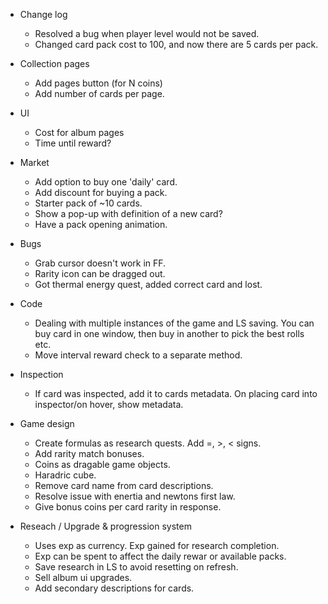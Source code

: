 - Change log
   - Resolved a bug when player level would not be saved.
   - Changed card pack cost to 100, and now there are 5 cards per pack.

- Collection pages
   - Add pages button (for N coins)
   - Add number of cards per page.

- UI
   - Cost for album pages
   - Time until reward?

- Market
   - Add option to buy one 'daily' card.
   - Add discount for buying a pack.
   - Starter pack of ~10 cards.
   - Show a pop-up with definition of a new card?
   - Have a pack opening animation.

- Bugs
   - Grab cursor doesn't work in FF.
   - Rarity icon can be dragged out.
   - Got thermal energy quest, added correct card and lost.

- Code
   - Dealing with multiple instances of the game and LS saving. You can buy card in one window, then buy in another to pick the best rolls etc.
   - Move interval reward check to a separate method.

- Inspection
   - If card was inspected, add it to cards metadata. On placing card into inspector/on hover, show metadata.

- Game design
   - Create formulas as research quests. Add =, >, < signs.
   - Add rarity match bonuses.
   - Coins as dragable game objects.
   - Haradric cube.
   - Remove card name from card descriptions.
   - Resolve issue with enertia and newtons first law.
   - Give bonus coins per card rarity in response.

- Reseach / Upgrade & progression system
   - Uses exp as currency. Exp gained for research completion.
   - Exp can be spent to affect the daily rewar or available packs.
   - Save research in LS to avoid resetting on refresh.
   - Sell album ui upgrades.
   - Add secondary descriptions for cards.